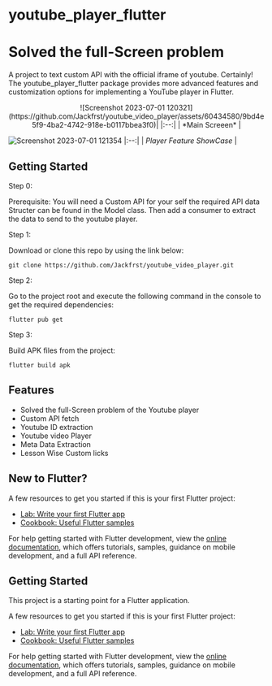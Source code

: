 # youtube_player_flutter
# Solved the full-Screen problem

A project to text custom API with the official iframe of youtube.
Certainly! The youtube_player_flutter package provides more advanced features and customization options for implementing a YouTube player in Flutter. 

<center>
![Screenshot 2023-07-01 120321](https://github.com/Jackfrst/youtube_video_player/assets/60434580/9bd4e5f9-4ba2-4742-918e-b0117bbea3f0)|
|:--:| 
| *Main Screeen* |
</center>


![Screenshot 2023-07-01 121354](https://github.com/Jackfrst/youtube_video_player/assets/60434580/ae14466d-e900-4656-bd73-add2065286ab)
|:--:| 
| *Player Feature ShowCase* |

## Getting Started

Step 0:

Prerequisite:
You will need a Custom API for your self the required API data Structer can be found in the Model class. Then add a consumer to extract the data to send to the youtube player.

Step 1:

Download or clone this repo by using the link below:

    git clone https://github.com/Jackfrst/youtube_video_player.git

Step 2:

Go to the project root and execute the following command in the console to get the required dependencies:

    flutter pub get 

Step 3:

Build APK files from the project:

    flutter build apk

## Features
   - Solved the full-Screen problem of the Youtube player 
   - Custom API fetch
   - Youtube ID extraction 
   - Youtube video Player 
   - Meta Data Extraction 
   - Lesson Wise Custom licks 

## New to Flutter?

A few resources to get you started if this is your first Flutter project:

- [Lab: Write your first Flutter app](https://docs.flutter.dev/get-started/codelab)
- [Cookbook: Useful Flutter samples](https://docs.flutter.dev/cookbook)

For help getting started with Flutter development, view the
[online documentation](https://docs.flutter.dev/), which offers tutorials,
samples, guidance on mobile development, and a full API reference.

## Getting Started

This project is a starting point for a Flutter application.

A few resources to get you started if this is your first Flutter project:

- [Lab: Write your first Flutter app](https://docs.flutter.dev/get-started/codelab)
- [Cookbook: Useful Flutter samples](https://docs.flutter.dev/cookbook)

For help getting started with Flutter development, view the
[online documentation](https://docs.flutter.dev/), which offers tutorials,
samples, guidance on mobile development, and a full API reference.
